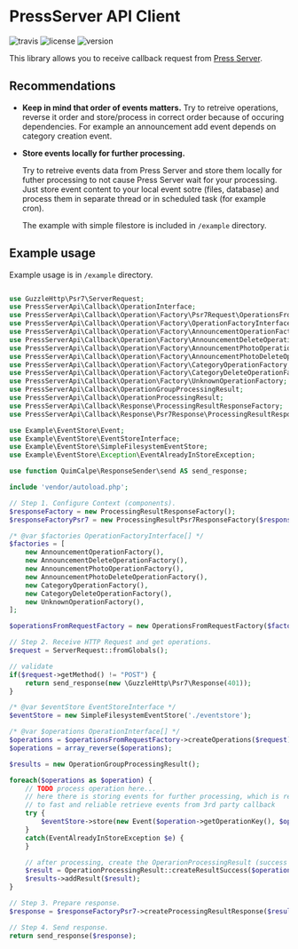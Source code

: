 # PressServer API Client

![travis](https://img.shields.io/travis/athlan/press-server-api-client/master.svg)
![license](https://img.shields.io/packagist/l/athlan/press-server-api-client.svg)
![version](https://img.shields.io/packagist/v/athlan/press-server-api-client.svg)

This library allows you to receive callback request from [Press Server](http://www.press-server.pl/).

## Recommendations

* **Keep in mind that order of events matters.**
  Try to retreive operations, reverse it order and store/process in correct order because of occuring dependencies. For example an announcement add event depends on category creation event.

* **Store events locally for further processing.**

  Try to retreive events data from Press Server and store them locally for futher processing to not cause Press Server wait for your    processing. Just store event content to your local event sotre (files, database) and process them in separate thread or in scheduled task (for example cron).
  
  The example with simple filestore is included in `/example` directory.

## Example usage

Example usage is in `/example` directory.

```php

use GuzzleHttp\Psr7\ServerRequest;
use PressServerApi\Callback\OperationInterface;
use PressServerApi\Callback\Operation\Factory\Psr7Request\OperationsFromRequestFactory;
use PressServerApi\Callback\Operation\Factory\OperationFactoryInterface;
use PressServerApi\Callback\Operation\Factory\AnnouncementOperationFactory;
use PressServerApi\Callback\Operation\Factory\AnnouncementDeleteOperationFactory;
use PressServerApi\Callback\Operation\Factory\AnnouncementPhotoOperationFactory;
use PressServerApi\Callback\Operation\Factory\AnnouncementPhotoDeleteOperationFactory;
use PressServerApi\Callback\Operation\Factory\CategoryOperationFactory;
use PressServerApi\Callback\Operation\Factory\CategoryDeleteOperationFactory;
use PressServerApi\Callback\Operation\Factory\UnknownOperationFactory;
use PressServerApi\Callback\OperationGroupProcessingResult;
use PressServerApi\Callback\OperationProcessingResult;
use PressServerApi\Callback\Response\ProcessingResultResponseFactory;
use PressServerApi\Callback\Response\Psr7Response\ProcessingResultResponseFactory as ProcessingResultPsr7ResponseFactory;

use Example\EventStore\Event;
use Example\EventStore\EventStoreInterface;
use Example\EventStore\SimpleFilesystemEventStore;
use Example\EventStore\Exception\EventAlreadyInStoreException;

use function QuimCalpe\ResponseSender\send AS send_response;

include 'vendor/autoload.php';

// Step 1. Configure Context (components).
$responseFactory = new ProcessingResultResponseFactory();
$responseFactoryPsr7 = new ProcessingResultPsr7ResponseFactory($responseFactory);

/* @var $factories OperationFactoryInterface[] */
$factories = [
    new AnnouncementOperationFactory(),
    new AnnouncementDeleteOperationFactory(),
    new AnnouncementPhotoOperationFactory(),
    new AnnouncementPhotoDeleteOperationFactory(),
    new CategoryOperationFactory(),
    new CategoryDeleteOperationFactory(),
    new UnknownOperationFactory(),
];

$operationsFromRequestFactory = new OperationsFromRequestFactory($factories);

// Step 2. Receive HTTP Request and get operations.
$request = ServerRequest::fromGlobals();

// validate
if($request->getMethod() != "POST") {
    return send_response(new \GuzzleHttp\Psr7\Response(401));
}

/* @var $eventStore EventStoreInterface */
$eventStore = new SimpleFilesystemEventStore('./eventstore');

/* @var $operations OperationInterface[] */
$operations = $operationsFromRequestFactory->createOperations($request);
$operations = array_reverse($operations);

$results = new OperationGroupProcessingResult();

foreach($operations as $operation) {
    // TODO process operation here...
    // here there is storing events for further processing, which is recommended way
    // to fast and reliable retrieve events from 3rd party callback
    try {
        $eventStore->store(new Event($operation->getOperationKey(), $operation));
    }
    catch(EventAlreadyInStoreException $e) {
    }

    // after processing, create the OperarionProcessingResult (success or failure)
    $result = OperationProcessingResult::createResultSuccess($operation);
    $results->addResult($result);
}

// Step 3. Prepare response.
$response = $responseFactoryPsr7->createProcessingResultResponse($results);

// Step 4. Send response.
return send_response($response);

```
